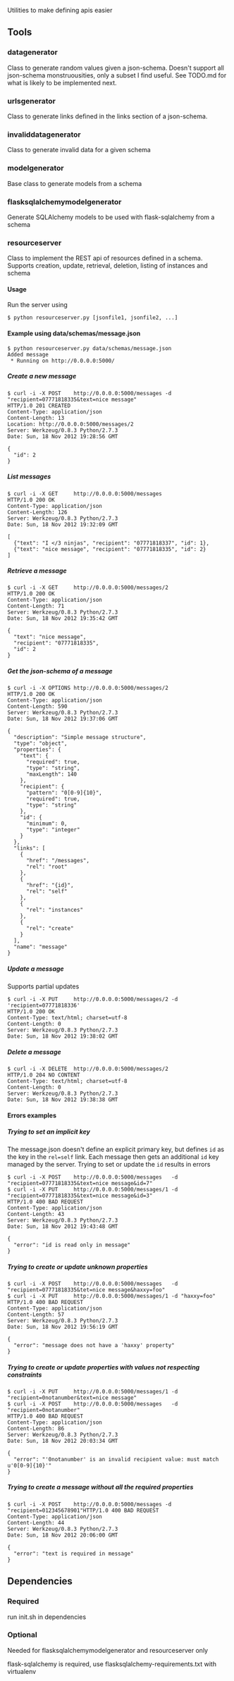 Utilities to make defining apis easier

## Tools

### datagenerator 

Class to generate random values given a json-schema.
Doesn't support all json-schema monstruousities, only a subset I find useful.
See TODO.md for what is likely to be implemented next.

### urlsgenerator

Class to generate links defined in the links section of a json-schema.

### invaliddatagenerator

Class to generate invalid data for a given schema

### modelgenerator

Base class to generate models from a schema

### flasksqlalchemymodelgenerator

Generate SQLAlchemy models to be used with flask-sqlalchemy from a schema

### resourceserver

Class to implement the REST api of resources defined in a schema.
Supports creation, update, retrieval, deletion, listing of instances and schema

#### Usage

Run the server using
```
$ python resourceserver.py [jsonfile1, jsonfile2, ...]
```

#### Example using data/schemas/message.json

```
$ python resourceserver.py data/schemas/message.json
Added message
 * Running on http://0.0.0.0:5000/
```

##### Create a new message

```
$ curl -i -X POST    http://0.0.0.0:5000/messages -d "recipient=07771818335&text=nice message"
HTTP/1.0 201 CREATED
Content-Type: application/json
Content-Length: 13
Location: http://0.0.0.0:5000/messages/2
Server: Werkzeug/0.8.3 Python/2.7.3
Date: Sun, 18 Nov 2012 19:28:56 GMT

{
  "id": 2
}
```

##### List messages

```
$ curl -i -X GET     http://0.0.0.0:5000/messages
HTTP/1.0 200 OK
Content-Type: application/json
Content-Length: 126
Server: Werkzeug/0.8.3 Python/2.7.3
Date: Sun, 18 Nov 2012 19:32:09 GMT

[
  {"text": "I </3 ninjas", "recipient": "07771818337", "id": 1},
  {"text": "nice message", "recipient": "07771818335", "id": 2}
]
```

##### Retrieve a message

```
$ curl -i -X GET     http://0.0.0.0:5000/messages/2
HTTP/1.0 200 OK
Content-Type: application/json
Content-Length: 71
Server: Werkzeug/0.8.3 Python/2.7.3
Date: Sun, 18 Nov 2012 19:35:42 GMT

{
  "text": "nice message",
  "recipient": "07771818335",
  "id": 2
}
```

##### Get the json-schema of a message

```
$ curl -i -X OPTIONS http://0.0.0.0:5000/messages/2
HTTP/1.0 200 OK
Content-Type: application/json
Content-Length: 590
Server: Werkzeug/0.8.3 Python/2.7.3
Date: Sun, 18 Nov 2012 19:37:06 GMT

{
  "description": "Simple message structure",
  "type": "object",
  "properties": {
    "text": {
      "required": true, 
      "type": "string", 
      "maxLength": 140
    }, 
    "recipient": {
      "pattern": "0[0-9]{10}", 
      "required": true,
      "type": "string"
    },
    "id": {
      "minimum": 0,
      "type": "integer"
    }
  },
  "links": [
    {
      "href": "/messages",
      "rel": "root"
    },
    {
      "href": "{id}",
      "rel": "self"
    },
    {
      "rel": "instances"
    },
    {
      "rel": "create"
    }
  ],
  "name": "message"
}
```

##### Update a message

Supports partial updates

```
$ curl -i -X PUT     http://0.0.0.0:5000/messages/2 -d 'recipient=07771818336'
HTTP/1.0 200 OK
Content-Type: text/html; charset=utf-8
Content-Length: 0
Server: Werkzeug/0.8.3 Python/2.7.3
Date: Sun, 18 Nov 2012 19:38:02 GMT
```

##### Delete a message

```
$ curl -i -X DELETE  http://0.0.0.0:5000/messages/2
HTTP/1.0 204 NO CONTENT
Content-Type: text/html; charset=utf-8
Content-Length: 0
Server: Werkzeug/0.8.3 Python/2.7.3
Date: Sun, 18 Nov 2012 19:38:38 GMT
```

#### Errors examples

##### Trying to set an implicit key

The message.json doesn't define an explicit primary key, but defines `id` as the key in the `rel=self` link.
Each message then gets an additional `id` key managed by the server.
Trying to set or update the `id` results in errors

```
$ curl -i -X POST    http://0.0.0.0:5000/messages   -d "recipient=07771818335&text=nice message&id=7"
$ curl -i -X PUT     http://0.0.0.0:5000/messages/1 -d "recipient=07771818335&text=nice message&id=3"
HTTP/1.0 400 BAD REQUEST
Content-Type: application/json
Content-Length: 43
Server: Werkzeug/0.8.3 Python/2.7.3
Date: Sun, 18 Nov 2012 19:43:48 GMT

{
  "error": "id is read only in message"
}
```
##### Trying to create or update unknown properties

```
$ curl -i -X POST    http://0.0.0.0:5000/messages   -d "recipient=07771818335&tet=nice message&haxxy=foo"
$ curl -i -X PUT     http://0.0.0.0:5000/messages/1 -d "haxxy=foo"
HTTP/1.0 400 BAD REQUEST
Content-Type: application/json
Content-Length: 57
Server: Werkzeug/0.8.3 Python/2.7.3
Date: Sun, 18 Nov 2012 19:56:19 GMT

{
  "error": "message does not have a 'haxxy' property"
}
```

##### Trying to create or update properties with values not respecting constraints

```
$ curl -i -X PUT     http://0.0.0.0:5000/messages/1 -d "recipient=0notanumber&text=nice message"
$ curl -i -X POST    http://0.0.0.0:5000/messages   -d "recipient=0notanumber"
HTTP/1.0 400 BAD REQUEST
Content-Type: application/json
Content-Length: 86
Server: Werkzeug/0.8.3 Python/2.7.3
Date: Sun, 18 Nov 2012 20:03:34 GMT

{
  "error": "'0notanumber' is an invalid recipient value: must match u'0[0-9]{10}'"
}
```

##### Trying to create a message without all the required properties

```
$ curl -i -X POST    http://0.0.0.0:5000/messages -d "recipient=012345678901"HTTP/1.0 400 BAD REQUEST
Content-Type: application/json
Content-Length: 44
Server: Werkzeug/0.8.3 Python/2.7.3
Date: Sun, 18 Nov 2012 20:06:00 GMT

{
  "error": "text is required in message"
}
```

## Dependencies

### Required
run init.sh in dependencies

### Optional

Needed for flasksqlalchemymodelgenerator and resourceserver only

flask-sqlalchemy is required, use flasksqlalchemy-requirements.txt with virtualenv

